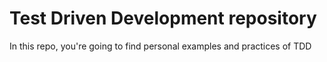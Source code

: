 # Test Driven Development repository
In this repo, you're going to find personal examples and practices of TDD
